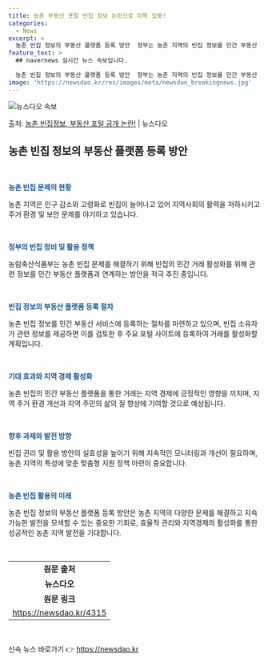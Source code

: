 ```yaml
---
title: 농촌 부동산 포털 빈집 정보 논란으로 이목 집중!
categories:
  - News
excerpt: >
  농촌 빈집 정보의 부동산 플랫폼 등록 방안  정부는 농촌 지역의 빈집 정보를 민간 부동산 플랫폼을 통해 활성…
feature_text: >
  ## navernews 실시간 뉴스 속보입니다.

  농촌 빈집 정보의 부동산 플랫폼 등록 방안  정부는 농촌 지역의 빈집 정보를 민간 부동산 플랫폼을 통해 활성…
image: 'https://newsdao.kr/res/images/meta/newsdao_breakingnews.jpg'
---
```


![뉴스다오 속보](https://newsdao.kr/res/images/meta/newsdao_breakingnews.jpg)

<p>출처: <a href="https://newsdao.kr/4315" rel="dofollow">농촌 빈집정보, 부동산 포털 공개 논란!</a> | 뉴스다오</p>

<h2 data-ke-size="size26">농촌 빈집 정보의 부동산 플랫폼 등록 방안</h2>
<p data-ke-size="size16">&nbsp;</p>
<p><span style="color: #1a5490;"><b>농촌 빈집 문제의 현황</b></span></p>
<p>농촌 지역은 인구 감소와 고령화로 빈집이 늘어나고 있어 지역사회의 활력을 저하시키고 주거 환경 및 보안 문제를 야기하고 있습니다.</p>
<p>&nbsp;</p>

<p><span style="color: #1a5490;"><b>정부의 빈집 정비 및 활용 정책</b></span></p>
<p>농림축산식품부는 농촌 빈집 문제를 해결하기 위해 빈집의 민간 거래 활성화를 위해 관련 정보를 민간 부동산 플랫폼과 연계하는 방안을 적극 추진 중입니다.</p>
<p>&nbsp;</p>

<p><span style="color: #1a5490;"><b>빈집 정보의 부동산 플랫폼 등록 절차</b></span></p>
<p>농촌 빈집 정보를 민간 부동산 서비스에 등록하는 절차를 마련하고 있으며, 빈집 소유자가 관련 정보를 제공하면 이를 검토한 후 주요 포털 사이트에 등록하여 거래를 활성화할 계획입니다.</p>
<p>&nbsp;</p>

<p><span style="color: #1a5490;"><b>기대 효과와 지역 경제 활성화</b></span></p>
<p>농촌 빈집의 민간 부동산 플랫폼을 통한 거래는 지역 경제에 긍정적인 영향을 끼치며, 지역 주거 환경 개선과 지역 주민의 삶의 질 향상에 기여할 것으로 예상됩니다.</p>
<p>&nbsp;</p>

<p><span style="color: #1a5490;"><b>향후 과제와 발전 방향</b></span></p>
<p>빈집 관리 및 활용 방안의 실효성을 높이기 위해 지속적인 모니터링과 개선이 필요하며, 농촌 지역의 특성에 맞춘 맞춤형 지원 정책 마련이 중요합니다.</p>
<p>&nbsp;</p>

<p><span style="color: #1a5490;"><b>농촌 빈집 활용의 미래</b></span></p>
<p>농촌 빈집 정보의 부동산 플랫폼 등록 방안은 농촌 지역의 다양한 문제를 해결하고 지속 가능한 발전을 모색할 수 있는 중요한 기회로, 효율적 관리와 지역경제의 활성화를 통한 성공적인 농촌 지역 발전을 기대합니다.</p>
<p>&nbsp;</p>
<table>
	<tbody>
		<tr>
			<td style="text-align: center; height: 17px;"><b>원문 출처</b></td>
		</tr>
		<tr>
			<td style="text-align: center; height: 17px;"><b>뉴스다오</b></td>
		</tr>
		<tr>
			<td style="text-align: center; height: 17px;"><b>원문 링크</b></td>
		</tr>
		<tr>
			<td style="text-align: center; height: 17px;"><a href="https://newsdao.kr/4315">https://newsdao.kr/4315</a></td>
		</tr>
	</tbody>
</table>
<p>&nbsp;</p> 

신속 뉴스 바로가기 👉 <a href="https://newsdao.kr" rel="dofollow">https://newsdao.kr</a>


